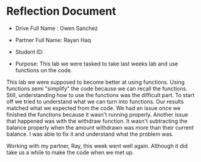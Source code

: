 # Reflection Document

* Drive Full Name  : Owen Sanchez
* Partner Full Name: Rayan Haq
* Student ID: 

* Purpose: This lab we were tasked to take last weeks lab and use functions on the code. 


This lab we were supposed to become better at using functions.
Using functions semi "simplify" the code because we can recall the functions. Still, understanding how to use 
the functions was the difficult part. To start off we tried to understand what we can turn into functions.
Our results matched what we expected from the code. We had an issue once we finished the functions because it wasn't running
properly. Another issue that happened was with the withdraw function. It wasn't subtracting the balance properly when the amount withdrawn was
more than their current balance. I was able to fix it and understand what the problem was.

Working with my partner, Ray, this week went well again. Although it did take us a while to make the code when we met up. 


